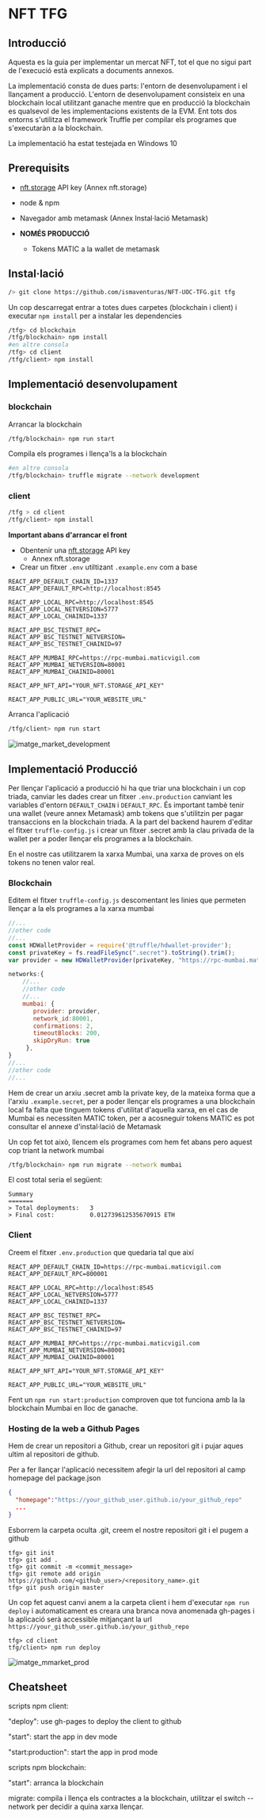 # NFT TFG

## Introducció

Aquesta es la guia per implementar un mercat NFT, tot el que no sigui part de l'execució està explicats a documents annexos.

La implementació consta de dues parts: l'entorn de desenvolupament i el llançament a producció. L'entorn de desenvolupament consisteix en una blockchain local utilitzant ganache mentre que en producció la blockchain es qualsevol de les implementacions existents de la EVM. Ent tots dos entorns s'utilitza el framework Truffle per compilar els programes que s'executaràn a la blockchain.

La implementació ha estat testejada en Windows 10

## Prerequisits

- [nft.storage](https://nft.storage/) API key (Annex nft.storage)
- node & npm
- Navegador amb metamask (Annex Instal·lació Metamask)

- **NOMÉS PRODUCCIÓ**
  - Tokens MATIC a la wallet de metamask

## Instal·lació

```bash
/> git clone https://github.com/ismaventuras/NFT-UOC-TFG.git tfg
```

Un cop descarregat entrar a totes dues carpetes (blockchain i client) i executar `npm install` per a instalar les dependencies

```bash
/tfg> cd blockchain
/tfg/blockchain> npm install
#en altre consola
/tfg> cd client
/tfg/client> npm install
```

## Implementació desenvolupament

### blockchain

Arrancar la blockchain

```bash
/tfg/blockchain> npm run start
```

Compila els programes i llença'ls a la blockchain

```bash
#en altre consola
/tfg/blockchain> truffle migrate --network development
```

### client

```bash
/tfg > cd client
/tfg/client> npm install
```

**Important abans d'arrancar el front**

- Obentenir una [nft.storage](https://nft.storage/) API key
  - Annex nft.storage
- Crear un fitxer `.env` utiltizant `.example.env` com a base

```console
REACT_APP_DEFAULT_CHAIN_ID=1337
REACT_APP_DEFAULT_RPC=http://localhost:8545

REACT_APP_LOCAL_RPC=http://localhost:8545
REACT_APP_LOCAL_NETVERSION=5777
REACT_APP_LOCAL_CHAINID=1337

REACT_APP_BSC_TESTNET_RPC=
REACT_APP_BSC_TESTNET_NETVERSION=
REACT_APP_BSC_TESTNET_CHAINID=97

REACT_APP_MUMBAI_RPC=https://rpc-mumbai.maticvigil.com
REACT_APP_MUMBAI_NETVERSION=80001
REACT_APP_MUMBAI_CHAINID=80001

REACT_APP_NFT_API="YOUR_NFT.STORAGE_API_KEY"

REACT_APP_PUBLIC_URL="YOUR_WEBSITE_URL"
```

Arranca l'aplicació

```bash
/tfg/client> npm run start
```

![imatge_market_development](./images/app_prod_test.png)

## Implementació Producció

Per llençar l'aplicació a producció hi ha que triar una blockchain i un cop triada, canviar les dades crear un fitxer `.env.production` canviant les variables d'entorn `DEFAULT_CHAIN` i `DEFAULT_RPC`. És important tambè tenir una wallet (veure annex Metamask) amb tokens que s'utilitzin per pagar transaccions en la blockchain triada. A la part del backend haurem d'editar el fitxer `truffle-config.js` i crear un fitxer .secret amb la clau privada de la wallet per a poder llençar els programes a la blockchain.

En el nostre cas utilitzarem la xarxa Mumbai, una xarxa de proves on els tokens no tenen valor real.

### Blockchain

Editem el fitxer `truffle-config.js` descomentant les linies que permeten llençar a la els programes a la xarxa mumbai

```javascript
//...
//other code
//...
const HDWalletProvider = require('@truffle/hdwallet-provider');
const privateKey = fs.readFileSync(".secret").toString().trim();
var provider = new HDWalletProvider(privateKey, "https://rpc-mumbai.maticvigil.com")

networks:{
    //...
    //other code
    //...
    mumbai: {
       provider: provider,
       network_id:80001,
       confirmations: 2,
       timeoutBlocks: 200,
       skipDryRun: true
     },
}
//...
//other code
//...
```

Hem de crear un arxiu .secret amb la private key, de la mateixa forma que a l'arxiu `.example.secret`, per a poder llençar els programes a una blockchain local fa falta que tinguem tokens d'utilitat d'aquella xarxa, en el cas de Mumbai es necessiten MATIC token, per a acosneguir tokens MATIC es pot consultar el annexe d'instal·lació de Metamask

Un cop fet tot això, llencem els programes com hem fet abans pero aquest cop triant la network mumbai

```bash
/tfg/blockchain> npm run migrate --network mumbai
```

El cost total seria el següent:

```console
Summary
=======
> Total deployments:   3
> Final cost:          0.012739612535670915 ETH
```

### Client

Creem el fitxer `.env.production` que quedaria tal que així 

```console
REACT_APP_DEFAULT_CHAIN_ID=https://rpc-mumbai.maticvigil.com
REACT_APP_DEFAULT_RPC=800001

REACT_APP_LOCAL_RPC=http://localhost:8545
REACT_APP_LOCAL_NETVERSION=5777
REACT_APP_LOCAL_CHAINID=1337

REACT_APP_BSC_TESTNET_RPC=
REACT_APP_BSC_TESTNET_NETVERSION=
REACT_APP_BSC_TESTNET_CHAINID=97

REACT_APP_MUMBAI_RPC=https://rpc-mumbai.maticvigil.com
REACT_APP_MUMBAI_NETVERSION=80001
REACT_APP_MUMBAI_CHAINID=80001

REACT_APP_NFT_API="YOUR_NFT.STORAGE_API_KEY"

REACT_APP_PUBLIC_URL="YOUR_WEBSITE_URL"
```

Fent un `npm run start:production` comproven que tot funciona amb la la blockchain Mumbai en lloc de ganache.

### Hosting de la web a Github Pages

Hem de crear un repositori a Github, crear un repositori git i pujar aques ultim al repositori de github.

Per a fer llançar l'aplicació necessitem afegir la url del repositori al camp homepage del package.json

```json
{
  "homepage":"https://your_github_user.github.io/your_github_repo"
  ...
}

```

Esborrem la carpeta oculta .git, creem el nostre repositori git i el pugem a github

```console
tfg> git init
tfg> git add .
tfg> git commit -m <commit_message>
tfg> git remote add origin https://github.com/<github_user>/<repository_name>.git
tfg> git push origin master
```

Un cop fet aquest canvi anem a la carpeta client i hem d'executar `npm run deploy` i automaticament es creara una branca nova anomenada gh-pages i la aplicació serà accessible mitjançant la url `https://your_github_user.github.io/your_github_repo`

```console
tfg> cd client
tfg/client> npm run deploy
```

![imatge_mmarket_prod](./images/app2.png)

## Cheatsheet

scripts npm client:

"deploy":   use gh-pages to deploy the client to github

"start": start the app in dev mode

"start:production": start the app in prod mode

scripts npm blockchain:

"start": arranca la blockchain

migrate:  compila i llença els contractes a la blockchain, utilitzar el switch --network per decidir a quina xarxa llençar.
